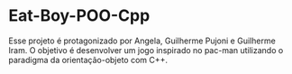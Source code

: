 # Eat-Boy-POO-Cpp

Esse projeto é protagonizado por Angela, Guilherme Pujoni e Guilherme Iram.
O objetivo é desenvolver um jogo inspirado no pac-man utilizando o paradigma
da orientação-objeto com C++. 

